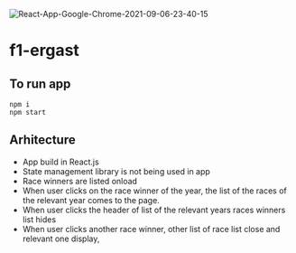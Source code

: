 ![React-App-Google-Chrome-2021-09-06-23-40-15](https://user-images.githubusercontent.com/81585729/132259843-f39992db-6c20-46d5-82bc-d42804cc6f4f.gif)
# f1-ergast
## To run app 
    npm i
    npm start

## Arhitecture

- App build in React.js
- State management library is not being used in app
- Race winners are listed onload
- When user clicks on the race winner of the year, the list of the races of the relevant year comes to the page.
- When user clicks the header of list of the relevant years races winners list hides
- When user clicks another race winner, other list of race list close and relevant one display,


